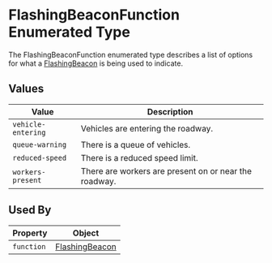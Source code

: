 # FlashingBeaconFunction Enumerated Type
The FlashingBeaconFunction enumerated type describes a list of options for what a [FlashingBeacon](/spec-content/objects/FlashingBeacon.md) is being used to indicate.

## Values
Value | Description
--- | ---
`vehicle-entering` | Vehicles are entering the roadway.
`queue-warning` | There is a queue of vehicles.
`reduced-speed` | There is a reduced speed limit.
`workers-present` | There are workers are present on or near the roadway.

## Used By
Property | Object
--- | ---
`function` | [FlashingBeacon](/spec-content/objects/FlashingBeacon.md)